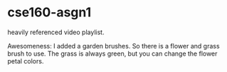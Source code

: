 # cse160-asgn1
heavily referenced video playlist.

Awesomeness:
I added a garden brushes. So there is a flower and grass brush to use. The grass is always green, but you can change the flower petal colors.
